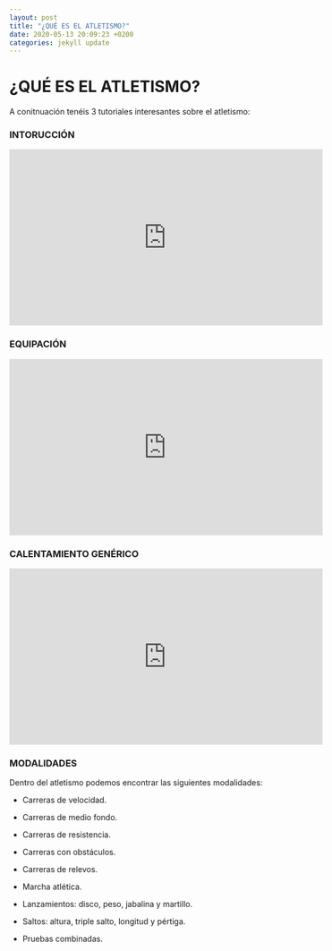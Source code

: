 ```yaml
---
layout: post
title: "¿QUÉ ES EL ATLETISMO?"
date: 2020-05-13 20:09:23 +0200
categories: jekyll update
---
```


# ¿QUÉ ES EL ATLETISMO?

A conitnuación tenéis 3 tutoriales interesantes sobre el atletismo:

### INTORUCCIÓN

 <iframe width="560" height="315" src="https://www.youtube.com/embed/IMiBticEVHI" frameborder="0" allow="accelerometer; autoplay; encrypted-media; gyroscope; picture-in-picture" allowfullscreen></iframe>
 
 
 ### EQUIPACIÓN
 <iframe width="560" height="315" src="https://www.youtube.com/embed/KT6E8oLtrNk" frameborder="0" allow="accelerometer; autoplay; encrypted-media; gyroscope; picture-in-picture" allowfullscreen></iframe>
 
 
 ### CALENTAMIENTO GENÉRICO
 <iframe width="560" height="315" src="https://www.youtube.com/embed/Ar61ygY8D2w" frameborder="0" allow="accelerometer; autoplay; encrypted-media; gyroscope; picture-in-picture" allowfullscreen></iframe>
 
 ### MODALIDADES
Dentro del atletismo podemos encontrar las siguientes modalidades:

- Carreras de velocidad.

- Carreras de medio fondo.

- Carreras de resistencia.

- Carreras con obstáculos.

- Carreras de relevos.

- Marcha atlética.

- Lanzamientos: disco, peso, jabalina y martillo.

- Saltos: altura, triple salto, longitud y pértiga.

- Pruebas combinadas.
